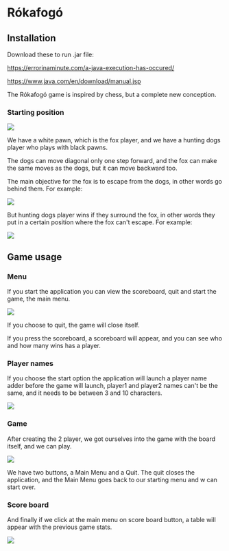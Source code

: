 # Rókafogó

## Installation

Download these to run .jar file: 

https://errorinaminute.com/a-java-execution-has-occured/

https://www.java.com/en/download/manual.jsp

The Rókafogó game is inspired by chess, but a complete new conception.
### Starting position
![](readmeimgs/startpos.png)

We have a white pawn, which is the fox player, and we have a hunting dogs player who plays with black pawns.

The dogs can move diagonal only one step forward, and the fox can make the same moves as the dogs, but it can move backward too.

The main objective for the fox is to escape from the dogs, in other words go behind them. For example:

![](readmeimgs/whitewin.png)

But hunting dogs player wins if they surround the fox, in other words they put in a certain position where the fox can't escape. For example:

![](readmeimgs/blackwin.png)

## Game usage

### Menu

If you start the application you can view the scoreboard, quit and start the game, the main menu.

![](readmeimgs/menu.png)

If you choose to quit, the game will close itself.

If you press the scoreboard, a scoreboard will appear, and you can see who and how many wins has a player.

### Player names

If you choose the start option the application will launch a player name adder before the game will launch, player1 and player2
names can't be the same, and it needs to be between 3 and 10 characters.

![](readmeimgs/playernames.png)

### Game

After creating the 2 player, we got ourselves into the game with the board itself, and we can play.

![](readmeimgs/game.png)

We have two buttons, a Main Menu and a Quit. The quit closes the application, and the Main Menu goes back to our starting menu and w can start over.

### Score board

And finally if we click at the main menu on score board button, a table will appear with the previous game stats.

![](readmeimgs/table.png)